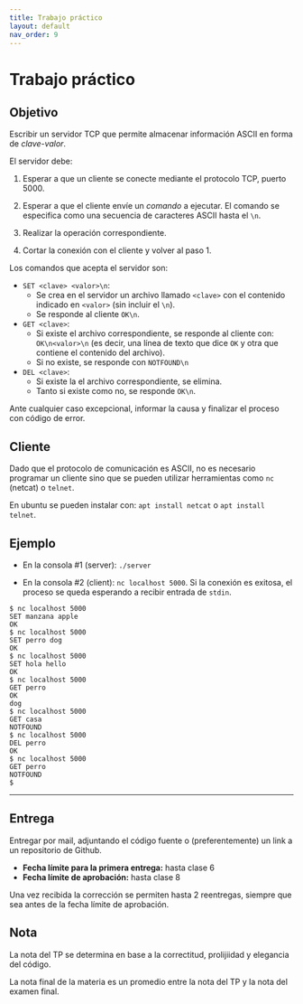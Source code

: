 ```yaml
---
title: Trabajo práctico
layout: default
nav_order: 9
---
```


# Trabajo práctico

## Objetivo

Escribir un servidor TCP que permite almacenar información ASCII en forma de
_clave-valor_.

El servidor debe:

1. Esperar a que un cliente se conecte mediante el protocolo TCP, puerto 5000.

2. Esperar a que el cliente envíe un _comando_ a ejecutar. El comando se
   especifica como una secuencia de caracteres ASCII hasta el `\n`.

3. Realizar la operación correspondiente.

4. Cortar la conexión con el cliente y volver al paso 1.

Los comandos que acepta el servidor son:

* `SET <clave> <valor>\n`:
  * Se crea en el servidor un archivo llamado `<clave>` con el contenido
    indicado en `<valor>` (sin incluir el `\n`).
  * Se responde al cliente `OK\n`.
* `GET <clave>`:
  * Si existe el archivo correspondiente, se responde al cliente con:
    `OK\n<valor>\n` (es decir, una línea de texto que dice `OK` y otra que
    contiene el contenido del archivo).
  * Si no existe, se responde con `NOTFOUND\n`
* `DEL <clave>`:
  * Si existe la el archivo correspondiente, se elimina.
  * Tanto si existe como no, se responde `OK\n`.

Ante cualquier caso excepcional, informar la causa y finalizar el proceso con
código de error.

## Cliente

Dado que el protocolo de comunicación es ASCII, no es necesario programar un
cliente sino que se pueden utilizar herramientas como `nc` (netcat) o `telnet`.

En ubuntu se pueden instalar con: `apt install netcat` o `apt install telnet`.

## Ejemplo

* En la consola #1 (server): `./server`

* En la consola #2 (client): `nc localhost 5000`. Si la conexión es exitosa, el proceso
  se queda esperando a recibir entrada de `stdin`.

```
$ nc localhost 5000
SET manzana apple
OK
$ nc localhost 5000
SET perro dog
OK
$ nc localhost 5000
SET hola hello
OK
$ nc localhost 5000
GET perro
OK
dog
$ nc localhost 5000
GET casa
NOTFOUND
$ nc localhost 5000
DEL perro
OK
$ nc localhost 5000
GET perro
NOTFOUND
$
```

----

## Entrega

Entregar por mail, adjuntando el código fuente o (preferentemente) un link a un
repositorio de Github.

* **Fecha límite para la primera entrega:** hasta clase 6
* **Fecha límite de aprobación:** hasta clase 8

Una vez recibida la corrección se permiten hasta 2 reentregas, siempre que sea antes
de la fecha límite de aprobación.

## Nota

La nota del TP se determina en base a la correctitud, prolijiidad y elegancia
del código.

La nota final de la materia es un promedio entre la nota del TP y la nota del
examen final.

